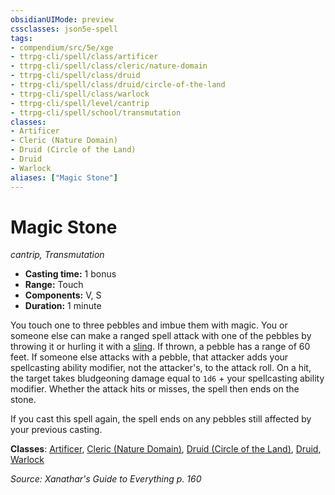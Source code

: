 ```yaml
---
obsidianUIMode: preview
cssclasses: json5e-spell
tags:
- compendium/src/5e/xge
- ttrpg-cli/spell/class/artificer
- ttrpg-cli/spell/class/cleric/nature-domain
- ttrpg-cli/spell/class/druid
- ttrpg-cli/spell/class/druid/circle-of-the-land
- ttrpg-cli/spell/class/warlock
- ttrpg-cli/spell/level/cantrip
- ttrpg-cli/spell/school/transmutation
classes:
- Artificer
- Cleric (Nature Domain)
- Druid (Circle of the Land)
- Druid
- Warlock
aliases: ["Magic Stone"]
---
```

# Magic Stone
*cantrip, Transmutation*  

- **Casting time:** 1 bonus
- **Range:** Touch
- **Components:** V, S
- **Duration:** 1 minute

You touch one to three pebbles and imbue them with magic. You or someone else can make a ranged spell attack with one of the pebbles by throwing it or hurling it with a [sling](/3-Mechanics/CLI/items/sling.md). If thrown, a pebble has a range of 60 feet. If someone else attacks with a pebble, that attacker adds your spellcasting ability modifier, not the attacker's, to the attack roll. On a hit, the target takes bludgeoning damage equal to `1d6` + your spellcasting ability modifier. Whether the attack hits or misses, the spell then ends on the stone.

If you cast this spell again, the spell ends on any pebbles still affected by your previous casting.

**Classes**: [Artificer](/3-Mechanics/CLI/classes/artificer-tce.md), [Cleric (Nature Domain)](/3-Mechanics/CLI/classes/cleric-nature-domain.md), [Druid (Circle of the Land)](/3-Mechanics/CLI/classes/druid-circle-of-the-land.md), [Druid](/3-Mechanics/CLI/classes/druid.md), [Warlock](/3-Mechanics/CLI/classes/warlock.md)

*Source: Xanathar's Guide to Everything p. 160*